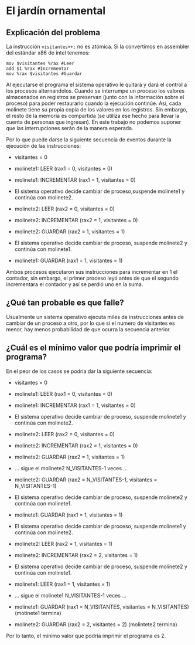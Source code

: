 # El jardín ornamental


## Explicación del problema
La instrucción ```visitantes++;``` no es atómica. Si la convertimos en assembler del estándar x86 de intel tenemos:
```
mov $visitantes %rax #Leer
add $1 %rax #Incrementar
mov %rax $visitantes #Guardar
```
Al ejecutarse el programa el sistema operativo le quitará y dará el control a los procesos alternandolos.
Cuando se interrumpe un proceso los valores almacenados en registros se preservan (junto con la información sobre el proceso) para poder restaurarlo cuando la ejecución continúe. Así, cada molinete tiene su propia copia de los valores en los registros. Sin embargo, el resto de la memoria es compartida (se utiliza ese hecho para llevar la cuenta de personas que ingresan). 
En este trabajo no podemos suponer que las interrupciones serán de la manera esperada.

Por lo que puede darse la siguiente secuencia de eventos durante la ejecución de las instrucciones:

* visitantes = 0

* molinete1: LEER (rax1 = 0, visitantes = 0) 

* molinete1: INCREMENTAR (rax1 = 1, visitantes = 0)

* El sistema operativo decide cambiar de proceso,suspende molinete1 y continúa con molinete2.

* molinete2: LEER (rax2 = 0, visitantes = 0)

* molinete2: INCREMENTAR (rax2 = 1, visitantes = 0)

* molinete2: GUARDAR (rax2 = 1, visitantes = 1)

* El sistema operativo decide cambiar de proceso, suspende molinete2 y continúa con molinete1.

* molinete1: GUARDAR (rax1 = 1, visitantes = 1)

Ambos procesos ejecutaron sus instrucciones para incrementar en 1 el contador, sin embargo, el primer proceso leyó antes de que el segundo incrementara el contador y así se perdió uno en la suma.

## ¿Qué tan probable es que falle?
Usualmente un sistema operativo ejecuta miles de instrucciones antes de cambiar de un proceso a otro, por lo que si el numero de visitantes es menor, hay menos probabilidad de que ocurra la secuencia anterior.

## ¿Cuál es el mínimo valor que podría imprimir el programa?
En el peor de los casos se podría dar la siguiente secuencia:

* visitantes = 0

* molinete1: LEER (rax1 = 0, visitantes = 0) 

* molinete1: INCREMENTAR (rax1 = 1, visitantes = 0)

* El sistema operativo decide cambiar de proceso, suspende molinete1 y continúa con molinete2.

* molinete2: LEER (rax2 = 0, visitantes = 0)

* molinete2: INCREMENTAR (rax2 = 1, visitantes = 0)

* molinete2: GUARDAR (rax2 = 1, visitantes = 1)

* ... sigue el molinete2 N_VISITANTES-1 veces ...

* molinete2: GUARDAR (rax2 = N_VISITANTES-1, visitantes = N_VISITANTES-1)

* El sistema operativo decide cambiar de proceso, suspende molinete2 y continúa con molinete1.

* molinete1: GUARDAR (rax1 = 1, visitantes = 1)

* El sistema operativo decide cambiar de proceso, suspende molinete1 y continúa con molinete2.

* molinete2: LEER (rax2 = 1, visitantes = 1)

* molinete2: INCREMENTAR (rax2 = 2, visitantes = 1)

* El sistema operativo decide cambiar de proceso, suspende molinete2 y continúa con molinete1.

* molinete1: LEER (rax1 = 1, visitantes = 1)

* ... sigue el molinete1 N_VISITANTES-1 veces ...

* molinete1: GUARDAR (rax1 = N_VISITANTES, visitantes = N_VISITANTES) (motinete1 termina)

* molinete2: GUARDAR (rax2 = 2, visitantes = 2) (molintete2 termina)

Por lo tanto, el mínimo valor que podría imprimir el programa es 2.